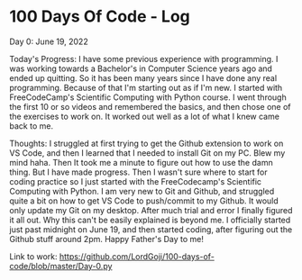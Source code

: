 # 100 Days Of Code - Log

Day 0: June 19, 2022

Today's Progress: I have some previous experience with programming. I was working towards a Bachelor's in Computer Science years ago and ended up quitting. So it has been many years since I have done any real programming. Because of that I'm starting out as if I'm new. I started with FreeCodeCamp's Scientific Computing with Python course. I went through the first 10 or so videos and remembered the basics, and then chose one of the exercises to work on. It worked out well as a lot of what I knew came back to me.

Thoughts: I struggled at first trying to get the Github extension to work on VS Code, and then I learned that I needed to install Git on my PC. Blew my mind haha. Then It took me a minute to figure out how to use the damn thing. But I have made progress. Then I wasn't sure where to start for coding practice so I just started with the FreeCodecamp's Scientific Computing with Python. I am very new to Git and Github, and struggled quite a bit on how to get VS Code to push/commit to my Github. It would only update my Git on my desktop. After much trial and error I finally figured it all out. Why this can't be easily explained is beyond me. I officially started just past midnight on June 19, and then started coding, after figuring out the Github stuff around 2pm. Happy Father's Day to me!

Link to work: <https://github.com/LordGoji/100-days-of-code/blob/master/Day-0.py>
